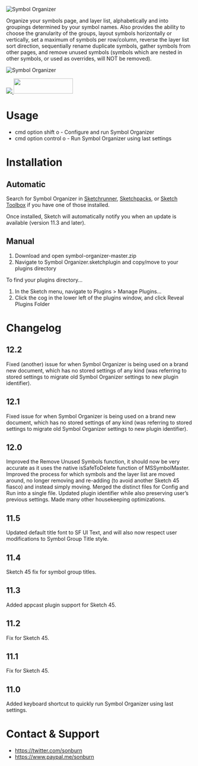 ![Symbol Organizer](https://raw.githubusercontent.com/sonburn/symbol-organizer/master/logo.png)

Organize your symbols page, and layer list, alphabetically and into groupings determined by your symbol names. Also provides the ability to choose the granularity of the groups, layout symbols horizontally or vertically, set a maximum of symbols per row/column, reverse the layer list sort direction, sequentially rename duplicate symbols, gather symbols from other pages, and remove unused symbols (symbols which are nested in other symbols, or used as overrides, will NOT be removed).

![Symbol Organizer](https://raw.githubusercontent.com/sonburn/symbol-organizer/master/Screenshots/Symbol%20Organizer.png)

<a href="http://bit.ly/SketchRunnerWebsite">
	<img src="http://bit.ly/RunnerBadgeBlue">
</a>

<a href="https://sketchpacks.com/sonburn/symbol-organizer/install">
	<img width="160" height="41" src="http://sketchpacks-com.s3.amazonaws.com/assets/badges/sketchpacks-badge-install.png" >
</a>

# Usage

* cmd option shift o - Configure and run Symbol Organizer
* cmd option control o - Run Symbol Organizer using last settings

# Installation

## Automatic
Search for Symbol Organizer in [Sketchrunner](http://sketchrunner.com/), [Sketchpacks](https://sketchpacks.com/), or [Sketch Toolbox](http://sketchtoolbox.com/) if you have one of those installed.

Once installed, Sketch will automatically notify you when an update is available (version 11.3 and later).

## Manual

1. Download and open symbol-organizer-master.zip
2. Navigate to Symbol Organizer.sketchplugin and copy/move to your plugins directory

To find your plugins directory...

1. In the Sketch menu, navigate to Plugins > Manage Plugins...
2. Click the cog in the lower left of the plugins window, and click Reveal Plugins Folder

# Changelog

## 12.2

Fixed (another) issue for when Symbol Organizer is being used on a brand new document, which has no stored settings of any kind (was referring to stored settings to migrate old Symbol Organizer settings to new plugin identifier).

## 12.1

Fixed issue for when Symbol Organizer is being used on a brand new document, which has no stored settings of any kind (was referring to stored settings to migrate old Symbol Organizer settings to new plugin identifier).

## 12.0

Improved the Remove Unused Symbols function, it should now be very accurate as it uses the native isSafeToDelete function of MSSymbolMaster. Improved the process for which symbols and the layer list are moved around, no longer removing and re-adding (to avoid another Sketch 45 fiasco) and instead simply moving. Merged the distinct files for Config and Run into a single file. Updated plugin identifier while also preserving user’s previous settings. Made many other housekeeping optimizations.

## 11.5

Updated default title font to SF UI Text, and will also now respect user modifications to Symbol Group Title style.

## 11.4

Sketch 45 fix for symbol group titles.

## 11.3

Added appcast plugin support for Sketch 45.

## 11.2

Fix for Sketch 45.

## 11.1

Fix for Sketch 45.

## 11.0

Added keyboard shortcut to quickly run Symbol Organizer using last settings.

# Contact & Support

* https://twitter.com/sonburn
* https://www.paypal.me/sonburn
